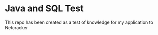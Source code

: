 # Java and SQL Test

This repo has been created as a test of knowledge for my application to Netcracker

